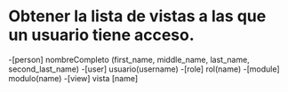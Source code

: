 # Obtener la lista de vistas a las que un usuario tiene acceso.

-[person] nombreCompleto (first_name, middle_name, last_name, second_last_name)
-[user] usuario(username)
-[role] rol(name)
-[module] modulo(name)
-[view] vista [name]